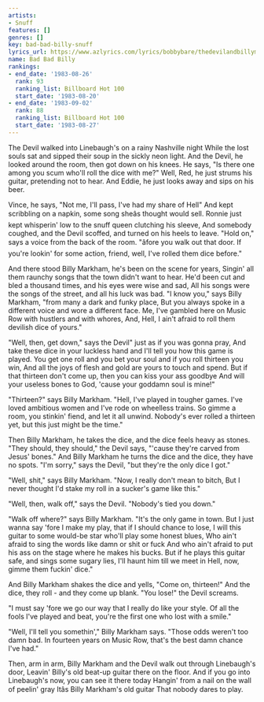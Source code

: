 ```yaml
---
artists:
- Snuff
features: []
genres: []
key: bad-bad-billy-snuff
lyrics_url: https://www.azlyrics.com/lyrics/bobbybare/thedevilandbillymarkham.html
name: Bad Bad Billy
rankings:
- end_date: '1983-08-26'
  rank: 93
  ranking_list: Billboard Hot 100
  start_date: '1983-08-20'
- end_date: '1983-09-02'
  rank: 88
  ranking_list: Billboard Hot 100
  start_date: '1983-08-27'
---
```


The Devil walked into Linebaugh's on a rainy Nashville night
While the lost souls sat and sipped their soup in the sickly neon light.
And the Devil, he looked around the room, then got down on his knees.
He says, "Is there one among you scum who'll roll the dice with me?"
Well, Red, he just strums his guitar, pretending not to hear.
And Eddie, he just looks away and sips on his beer.

Vince, he says, "Not me, I'll pass, I've had my share of Hell"
And kept scribbling on a napkin, some song sheâs thought would sell.
Ronnie just kept whisperin' low to the snuff queen clutching his sleeve,
And somebody coughed, and the Devil scoffed, and turned on his heels to leave.
"Hold on," says a voice from the back of the room. "âfore you walk out that door.
If you're lookin' for some action, friend, well, I've rolled them dice before."

And there stood Billy Markham, he's been on the scene for years,
Singin' all them raunchy songs that the town didn't want to hear.
He'd been cut and bled a thousand times, and his eyes were wise and sad,
All his songs were the songs of the street, and all his luck was bad.
"I know you," says Billy Markham, "from many a dark and funky place,
But you always spoke in a different voice and wore a different face.
Me, I've gambled here on Music Row with hustlers and with whores,
And, Hell, I ain't afraid to roll them devilish dice of yours."

"Well, then, get down," says the Devil" just as if you was gonna pray,
And take these dice in your luckless hand and I'll tell you how this game is played.
You get one roll and you bet your soul and if you roll thirteen you win,
And all the joys of flesh and gold are yours to touch and spend.
But if that thirteen don't come up, then you can kiss your ass goodbye
And will your useless bones to God, 'cause your goddamn soul is mine!"

"Thirteen?" says Billy Markham. "Hell, I've played in tougher games.
I've loved ambitious women and I've rode on wheelless trains.
So gimme a room, you stinkin' fiend, and let it all unwind.
Nobody's ever rolled a thirteen yet, but this just might be the time."

Then Billy Markham, he takes the dice, and the dice feels heavy as stones.
"They should, they should," the Devil says, "'cause they're carved from Jesus' bones."
And Billy Markham he turns the dice and the dice, they have no spots.
"I'm sorry," says the Devil, "but they're the only dice I got."

"Well, shit," says Billy Markham. "Now, I really don't mean to bitch,
But I never thought I'd stake my roll in a sucker's game like this."

"Well, then, walk off," says the Devil. "Nobody's tied you down."

"Walk off where?" says Billy Markham. "It's the only game in town.
But I just wanna say 'fore I make my play, that if I should chance to lose,
I will this guitar to some would-be star who'll play some honest blues,
Who ain't afraid to sing the words like damn or shit or fuck
And who ain't afraid to put his ass on the stage where he makes his bucks.
But if he plays this guitar safe, and sings some sugary lies,
I'll haunt him till we meet in Hell, now, gimme them fuckin' dice."

And Billy Markham shakes the dice and yells, "Come on, thirteen!"
And the dice, they roll - and they come up blank. "You lose!" the Devil screams.

"I must say 'fore we go our way that I really do like your style.
Of all the fools I've played and beat, you're the first one who lost with a smile."

"Well, I'll tell you somethin'," Billy Markham says. "Those odds weren't too damn bad.
In fourteen years on Music Row, that's the best damn chance I've had."

Then, arm in arm, Billy Markham and the Devil walk out through Linebaugh's door,
Leavin' Billy's old beat-up guitar there on the floor.
And if you go into Linebaugh's now, you can see it there today
Hangin' from a nail on the wall of peelin' gray
Itâs Billy Markham's old guitar
That nobody dares to play.



